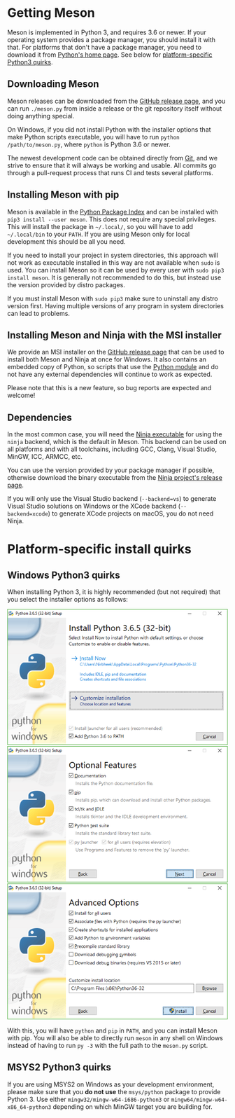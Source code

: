 # Getting Meson

Meson is implemented in Python 3, and requires 3.6 or newer. If your
operating system provides a package manager, you should install it
with that. For platforms that don't have a package manager, you need
to download it from [Python's home page]. See below for
[platform-specific Python3 quirks](#platformspecific-install-quirks).

## Downloading Meson

Meson releases can be downloaded from the [GitHub release page], and
you can run `./meson.py` from inside a release or the git repository
itself without doing anything special.

On Windows, if you did not install Python with the installer options
that make Python scripts executable, you will have to run `python
/path/to/meson.py`, where `python` is Python 3.6 or newer.

The newest development code can be obtained directly from [Git], and
we strive to ensure that it will always be working and usable. All
commits go through a pull-request process that runs CI and tests
several platforms.

## Installing Meson with pip

Meson is available in the [Python Package Index] and can be installed
with `pip3 install --user meson`. This does not require any special
privileges. This will install the package in `~/.local/`, so you will
have to add `~/.local/bin` to your `PATH`. If you are using Meson only
for local development this should be all you need.

If you need to install your project in system directories, this
approach will not work as executable installed in this way are not
available when `sudo` is used. You can install Meson so it can be used
by every user with `sudo pip3 install meson`. It is generally not
recommended to do this, but instead use the version provided by distro
packages.

If you must install Meson with `sudo pip3` make sure to uninstall any
distro version first. Having multiple versions of any program in
system directories can lead to problems.

## Installing Meson and Ninja with the MSI installer

We provide an MSI installer on the [GitHub release page] that can be
used to install both Meson and Ninja at once for Windows. It also
contains an embedded copy of Python, so scripts that use the [Python
module](Python-module.md) and do not have any external dependencies
will continue to work as expected.

Please note that this is a new feature, so bug reports are expected
and welcome!

## Dependencies

In the most common case, you will need the [Ninja executable] for
using the `ninja` backend, which is the default in Meson. This backend
can be used on all platforms and with all toolchains, including GCC,
Clang, Visual Studio, MinGW, ICC, ARMCC, etc.

You can use the version provided by your package manager if possible,
otherwise download the binary executable from the [Ninja project's
release page](https://github.com/ninja-build/ninja/releases).

If you will only use the Visual Studio backend (`--backend=vs`) to
generate Visual Studio solutions on Windows or the XCode backend
(`--backend=xcode`) to generate XCode projects on macOS, you do not
need Ninja.

# Platform-specific install quirks

## Windows Python3 quirks

When installing Python 3, it is highly recommended (but not required)
that you select the installer options as follows:

![installer step 1](images/py3-install-1.png "Enable 'Add Python 3.6 to PATH' and click 'Customize installation'")
![installer step 2](images/py3-install-2.png "Optional Features: ensure 'pip' is enabled")
![installer step 3](images/py3-install-3.png "Advanced Options: enable 'Install for all users'")

With this, you will have `python` and `pip` in `PATH`, and you can
install Meson with pip. You will also be able to directly run `meson`
in any shell on Windows instead of having to run `py -3` with the full
path to the `meson.py` script.

## MSYS2 Python3 quirks

If you are using MSYS2 on Windows as your development environment,
please make sure that you **do not use** the `msys/python` package to
provide Python 3. Use either `mingw32/mingw-w64-i686-python3` or
`mingw64/mingw-w64-x86_64-python3` depending on which MinGW target you
are building for.

  [GitHub release page]: https://github.com/mesonbuild/meson/releases
  [Python Package Index]: https://pypi.python.org/pypi/meson/
  [Git]: https://github.com/mesonbuild/meson
  [Python's home page]: https://www.python.org/downloads/
  [Ninja executable]: https://ninja-build.org/
